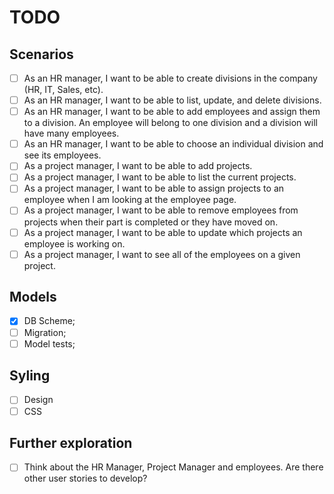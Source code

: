 # TODO #

## Scenarios ##

- [ ] As an HR manager, I want to be able to create divisions in the company (HR, IT, Sales, etc).
- [ ] As an HR manager, I want to be able to list, update, and delete divisions.
- [ ] As an HR manager, I want to be able to add employees and assign them to a division. An employee will belong to one division and a division will have many employees.
- [ ] As an HR manager, I want to be able to choose an individual division and see its employees.
- [ ] As a project manager, I want to be able to add projects.
- [ ] As a project manager, I want to be able to list the current projects.
- [ ] As a project manager, I want to be able to assign projects to an employee when I am looking at the employee page.
- [ ] As a project manager, I want to be able to remove employees from projects when their part is completed or they have moved on.
- [ ] As a project manager, I want to be able to update which projects an employee is working on.
- [ ] As a project manager, I want to see all of the employees on a given project.

## Models ##

- [x] DB Scheme;
- [ ] Migration;
- [ ] Model tests;

## Syling ##

- [ ] Design
- [ ] CSS

## Further exploration ##

- [ ] Think about the HR Manager, Project Manager and employees. Are there other user stories to develop?
